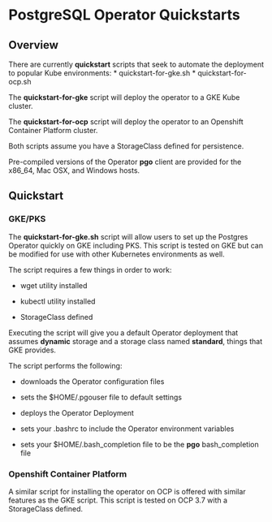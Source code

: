 # PostgreSQL Operator Quickstarts

## Overview

There are currently **quickstart** scripts that seek to automate the deployment to popular Kube environments: * quickstart-for-gke.sh * quickstart-for-ocp.sh

The **quickstart-for-gke** script will deploy the operator to a GKE Kube cluster.

The **quickstart-for-ocp** script will deploy the operator to an Openshift Container Platform cluster.

Both scripts assume you have a StorageClass defined for persistence.

Pre-compiled versions of the Operator **pgo** client are provided for the x86_64, Mac OSX, and Windows hosts.

## Quickstart

### GKE/PKS

The **quickstart-for-gke.sh** script will allow users to set up the Postgres Operator quickly on GKE including PKS. This script is tested on GKE but can be modified for use with other Kubernetes environments as well.

The script requires a few things in order to work:

- wget utility installed 

- kubectl utility installed 

- StorageClass defined 

Executing the script will give you a default Operator deployment that assumes **dynamic** storage and a storage class named **standard**, things that GKE provides.

The script performs the following:

- downloads the Operator configuration files 

- sets the $HOME/.pgouser file to default settings 

- deploys the Operator Deployment 

- sets your .bashrc to include the Operator environment variables 

- sets your $HOME/.bash_completion file to be the **pgo** bash_completion file

### Openshift Container Platform

A similar script for installing the operator on OCP is offered with similar features as the GKE script. This script is tested on OCP 3.7 with a StorageClass defined.
